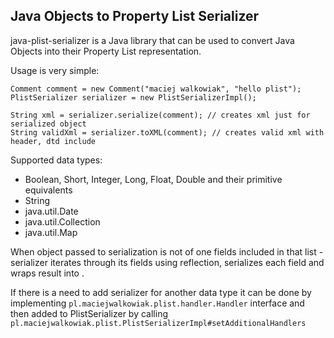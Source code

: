 ## Java Objects to Property List Serializer

java-plist-serializer is a Java library that can be used to convert Java Objects into their Property List representation.

Usage is very simple:


    Comment comment = new Comment("maciej walkowiak", "hello plist");
    PlistSerializer serializer = new PlistSerializerImpl();

    String xml = serializer.serialize(comment); // creates xml just for serialized object
    String validXml = serializer.toXML(comment); // creates valid xml with header, dtd include

Supported data types:

* Boolean, Short, Integer, Long, Float, Double and their primitive equivalents
* String
* java.util.Date
* java.util.Collection
* java.util.Map

When object passed to serialization is not of one fields included in that list - serializer iterates through its fields using reflection, serializes each field and wraps result into <dict />.

If there is a need to add serializer for another data type it can be done by implementing <code>pl.maciejwalkowiak.plist.handler.Handler</code> interface and then added to PlistSerializer by calling
<code>pl.maciejwalkowiak.plist.PlistSerializerImpl#setAdditionalHandlers</code>

